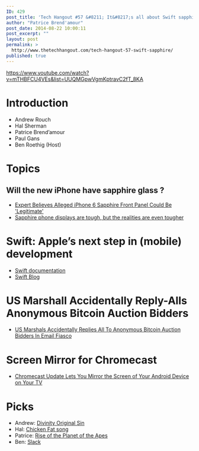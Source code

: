 ```yaml
---
ID: 429
post_title: 'Tech Hangout #57 &#8211; It&#8217;s all about Swift sapphire'
author: "Patrice Brend'amour"
post_date: 2014-08-22 10:00:11
post_excerpt: ""
layout: post
permalink: >
  http://www.thetechhangout.com/tech-hangout-57-swift-sapphire/
published: true
---
```

https://www.youtube.com/watch?v=mTHBFCU4VEs&list=UUQMGpwVgmKptravC2fT_8KA

<h1>Introduction</h1>

<ul>
<li>Andrew Rouch</li>
<li>Hal Sherman</li>
<li>Patrice Brend’amour</li>
<li>Paul Gans</li>
<li>Ben Roethig (Host)</li>
</ul>

<h1>Topics</h1>

<h2>Will the new iPhone have sapphire glass ?</h2>

<ul>
<li><a href="http://www.macrumors.com/2014/07/11/expert-iphone6-sapphire-front-panel-legimitate/">Expert Believes Alleged iPhone 6 Sapphire Front Panel Could Be 'Legitimate'</a></li>
<li><a href="http://www.engadget.com/2014/07/11/sapphire-displays/?ncid=rss_truncated">Sapphire phone displays are tough, but the realities are even tougher</a></li>
</ul>

<h1>Swift: Apple’s next step in (mobile) development</h1>

<ul>
<li><a href="https://developer.apple.com/library/prerelease/ios/documentation/Swift/Conceptual/Swift_Programming_Language/index.html">Swift documentation</a></li>
<li><a href="https://developer.apple.com/swift/blog/">Swift Blog</a></li>
</ul>

<h1>US Marshall Accidentally Reply-Alls Anonymous Bitcoin Auction Bidders</h1>

<ul>
<li><a href="http://techcrunch.com/2014/06/18/bitcoin-auction/">US Marshals Accidentally Replies All To Anonymous Bitcoin Auction Bidders In Email Fiasco</a></li>
</ul>

<h1>Screen Mirror for Chromecast</h1>

<ul>
<li><a href="http://geekbeat.tv/google-brings-mirroring-chromecast-app-update/">Chromecast Update Lets You Mirror the Screen of Your Android Device on Your TV</a></li>
</ul>

<h1>Picks</h1>

<ul>
<li>Andrew: <a href="http://www.divinityoriginalsin.com/">Divinity Original Sin</a></li>
<li>Hal: <a href="http://www.jfklibrary.org/Asset-Viewer/9s-yJbLYuUyLS7_xlNTuLw.aspx">Chicken Fat song</a></li>
<li>Patrice: <a href="http://www.imdb.com/title/tt1318514/">Rise of the Planet of the Apes</a></li>
<li>Ben: <a href="https://slack.com/">Slack</a></li>
</ul>